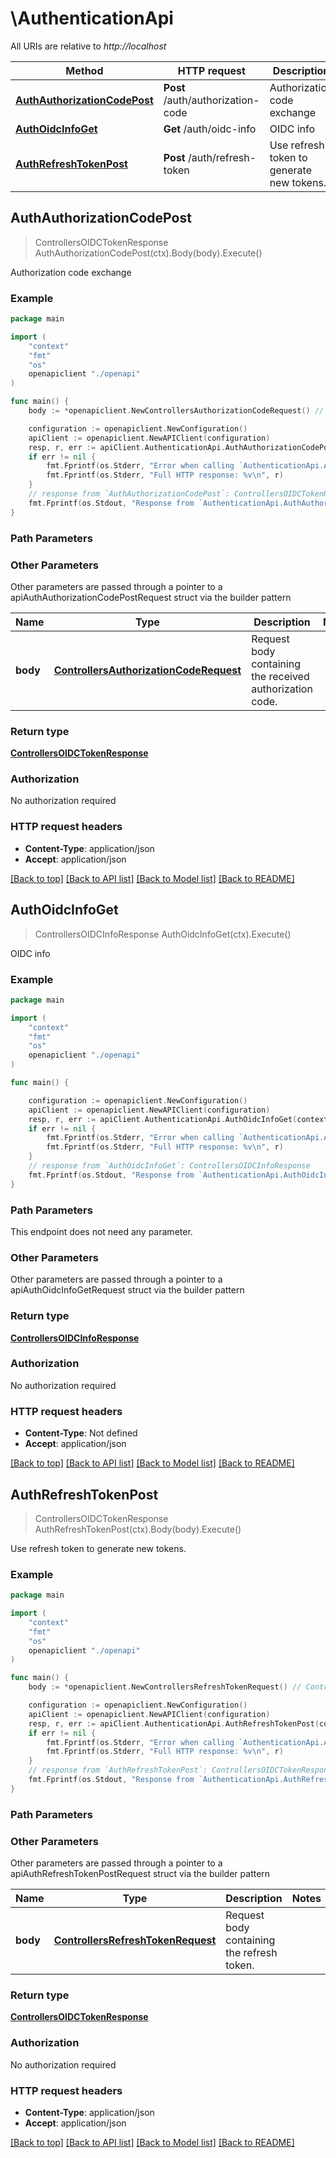 # \AuthenticationApi

All URIs are relative to *http://localhost*

Method | HTTP request | Description
------------- | ------------- | -------------
[**AuthAuthorizationCodePost**](AuthenticationApi.md#AuthAuthorizationCodePost) | **Post** /auth/authorization-code | Authorization code exchange
[**AuthOidcInfoGet**](AuthenticationApi.md#AuthOidcInfoGet) | **Get** /auth/oidc-info | OIDC info
[**AuthRefreshTokenPost**](AuthenticationApi.md#AuthRefreshTokenPost) | **Post** /auth/refresh-token | Use refresh token to generate new tokens.



## AuthAuthorizationCodePost

> ControllersOIDCTokenResponse AuthAuthorizationCodePost(ctx).Body(body).Execute()

Authorization code exchange



### Example

```go
package main

import (
    "context"
    "fmt"
    "os"
    openapiclient "./openapi"
)

func main() {
    body := *openapiclient.NewControllersAuthorizationCodeRequest() // ControllersAuthorizationCodeRequest | Request body containing the received authorization code.

    configuration := openapiclient.NewConfiguration()
    apiClient := openapiclient.NewAPIClient(configuration)
    resp, r, err := apiClient.AuthenticationApi.AuthAuthorizationCodePost(context.Background()).Body(body).Execute()
    if err != nil {
        fmt.Fprintf(os.Stderr, "Error when calling `AuthenticationApi.AuthAuthorizationCodePost``: %v\n", err)
        fmt.Fprintf(os.Stderr, "Full HTTP response: %v\n", r)
    }
    // response from `AuthAuthorizationCodePost`: ControllersOIDCTokenResponse
    fmt.Fprintf(os.Stdout, "Response from `AuthenticationApi.AuthAuthorizationCodePost`: %v\n", resp)
}
```

### Path Parameters



### Other Parameters

Other parameters are passed through a pointer to a apiAuthAuthorizationCodePostRequest struct via the builder pattern


Name | Type | Description  | Notes
------------- | ------------- | ------------- | -------------
 **body** | [**ControllersAuthorizationCodeRequest**](ControllersAuthorizationCodeRequest.md) | Request body containing the received authorization code. | 

### Return type

[**ControllersOIDCTokenResponse**](ControllersOIDCTokenResponse.md)

### Authorization

No authorization required

### HTTP request headers

- **Content-Type**: application/json
- **Accept**: application/json

[[Back to top]](#) [[Back to API list]](../README.md#documentation-for-api-endpoints)
[[Back to Model list]](../README.md#documentation-for-models)
[[Back to README]](../README.md)


## AuthOidcInfoGet

> ControllersOIDCInfoResponse AuthOidcInfoGet(ctx).Execute()

OIDC info



### Example

```go
package main

import (
    "context"
    "fmt"
    "os"
    openapiclient "./openapi"
)

func main() {

    configuration := openapiclient.NewConfiguration()
    apiClient := openapiclient.NewAPIClient(configuration)
    resp, r, err := apiClient.AuthenticationApi.AuthOidcInfoGet(context.Background()).Execute()
    if err != nil {
        fmt.Fprintf(os.Stderr, "Error when calling `AuthenticationApi.AuthOidcInfoGet``: %v\n", err)
        fmt.Fprintf(os.Stderr, "Full HTTP response: %v\n", r)
    }
    // response from `AuthOidcInfoGet`: ControllersOIDCInfoResponse
    fmt.Fprintf(os.Stdout, "Response from `AuthenticationApi.AuthOidcInfoGet`: %v\n", resp)
}
```

### Path Parameters

This endpoint does not need any parameter.

### Other Parameters

Other parameters are passed through a pointer to a apiAuthOidcInfoGetRequest struct via the builder pattern


### Return type

[**ControllersOIDCInfoResponse**](ControllersOIDCInfoResponse.md)

### Authorization

No authorization required

### HTTP request headers

- **Content-Type**: Not defined
- **Accept**: application/json

[[Back to top]](#) [[Back to API list]](../README.md#documentation-for-api-endpoints)
[[Back to Model list]](../README.md#documentation-for-models)
[[Back to README]](../README.md)


## AuthRefreshTokenPost

> ControllersOIDCTokenResponse AuthRefreshTokenPost(ctx).Body(body).Execute()

Use refresh token to generate new tokens.

### Example

```go
package main

import (
    "context"
    "fmt"
    "os"
    openapiclient "./openapi"
)

func main() {
    body := *openapiclient.NewControllersRefreshTokenRequest() // ControllersRefreshTokenRequest | Request body containing the refresh token.

    configuration := openapiclient.NewConfiguration()
    apiClient := openapiclient.NewAPIClient(configuration)
    resp, r, err := apiClient.AuthenticationApi.AuthRefreshTokenPost(context.Background()).Body(body).Execute()
    if err != nil {
        fmt.Fprintf(os.Stderr, "Error when calling `AuthenticationApi.AuthRefreshTokenPost``: %v\n", err)
        fmt.Fprintf(os.Stderr, "Full HTTP response: %v\n", r)
    }
    // response from `AuthRefreshTokenPost`: ControllersOIDCTokenResponse
    fmt.Fprintf(os.Stdout, "Response from `AuthenticationApi.AuthRefreshTokenPost`: %v\n", resp)
}
```

### Path Parameters



### Other Parameters

Other parameters are passed through a pointer to a apiAuthRefreshTokenPostRequest struct via the builder pattern


Name | Type | Description  | Notes
------------- | ------------- | ------------- | -------------
 **body** | [**ControllersRefreshTokenRequest**](ControllersRefreshTokenRequest.md) | Request body containing the refresh token. | 

### Return type

[**ControllersOIDCTokenResponse**](ControllersOIDCTokenResponse.md)

### Authorization

No authorization required

### HTTP request headers

- **Content-Type**: application/json
- **Accept**: application/json

[[Back to top]](#) [[Back to API list]](../README.md#documentation-for-api-endpoints)
[[Back to Model list]](../README.md#documentation-for-models)
[[Back to README]](../README.md)

